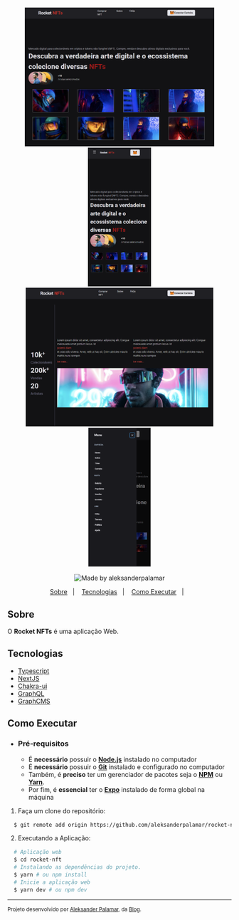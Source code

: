 <h1 align="center">
     
</h1>
<div align="center">
    <img src=".github/home-rkt.png" height="312px"/>
    <img src=".github/Mobile-home-rkt.png" height="312px"/> 
    <img src=".github/Sobre-rkt.png" height="312px"/>
    <img src=".github/Mobile-menu-rkt.png" height="312px"/> 
</div>
    
<p align="center">   
  <img alt="Made by aleksanderpalamar" src="https://img.shields.io/badge/made%20by-aleksanderpalamar-%237519C1?style=flat-square" >  
</p>
<p align="center">
  <a href="#sobre">Sobre</a>&nbsp;&nbsp;&nbsp;|&nbsp;&nbsp;&nbsp;
  <a href="#tecnologias">Tecnologias</a>&nbsp;&nbsp;&nbsp;|&nbsp;&nbsp;&nbsp;
  <a href="#como-executar">Como Executar</a>&nbsp;&nbsp;&nbsp;|&nbsp;&nbsp;&nbsp; 
</p>

## Sobre

O **Rocket NFTs** é uma aplicação Web.

## Tecnologias

- [Typescript](https://www.typescriptlang.org/)
- [NextJS](https://nextjs.org/)
- [Chakra-ui](https://chakra-ui.com/)
- [GraphQL](https://graphql.org/)
- [GraphCMS](https://www.graphcms.com/)

## Como Executar

- ### **Pré-requisitos**

  - É **necessário** possuir o **[Node.js](https://nodejs.org/en/)** instalado no computador
  - É **necessário** possuir o **[Git](https://git-scm.com/)** instalado e configurado no computador
  - Também, é **preciso** ter um gerenciador de pacotes seja o **[NPM](https://www.npmjs.com/)** ou **[Yarn](https://yarnpkg.com/)**.
  - Por fim, é **essencial** ter o **[Expo](https://expo.io/)** instalado de forma global na máquina

1. Faça um clone do repositório:

```sh
  $ git remote add origin https://github.com/aleksanderpalamar/rocket-nft.git
```

2. Executando a Aplicação:

```sh
  # Aplicação web
  $ cd rocket-nft
  # Instalando as dependências do projeto.
  $ yarn # ou npm install
  # Inicie a aplicação web
  $ yarn dev # ou npm dev
```

---
<sup>Projeto desenvolvido por [Aleksander Palamar](https://github.com/aleksanderpalamar), da [Blog](https://app.linuxupdate.com.br).</sup>
